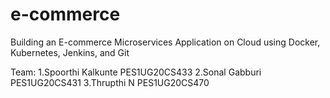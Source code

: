 # e-commerce
Building an E-commerce Microservices Application on Cloud using Docker, Kubernetes, Jenkins, and Git

Team:
1.Spoorthi Kalkunte PES1UG20CS433
2.Sonal Gabburi PES1UG20CS431
3.Thrupthi N  PES1UG20CS470
